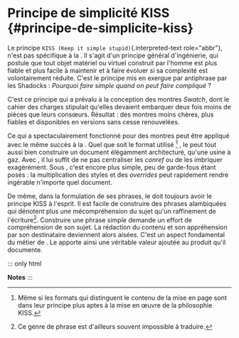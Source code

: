 # Principe de simplicité KISS {#principe-de-simplicite-kiss}

Le principe `KISS (Keep it simple stupid)`{.interpreted-text
role="abbr"}, n\'est pas spécifique à la . Il s\'agit d\'un principe
général d\'ingénierie, qui postule que tout objet matériel ou virtuel
construit par l\'homme est plus fiable et plus facile à maintenir et à
faire évoluer si sa complexité est volontairement réduite. C\'est le
principe mis en exergue par antiphrase par les Shadocks : *Pourquoi
faire simple quand on peut faire compliqué* ?

C\'est ce principe qui a prévalu à la conception des montres *Swatch*,
dont le cahier des charges stipulait qu\'elles devaient embarquer deux
fois moins de pièces que leurs consœurs. Résultat : des montres moins
chères, plus fiables et disponibles en versions sans cesse renouvelées.

Ce qui a spectaculairement fonctionné pour des montres peut être
appliqué avec le même succès à la . Quel que soit le format utilisé [^1]
, le peut tout aussi bien construire un document élégamment
architecturé, qu\'une usine à gaz. Avec , il lui suffit de ne pas
centraliser les *conref* ou de les imbriquer exagérément. Sous , c\'est
encore plus simple, peu de garde-fous étant posés : la multiplication
des styles et des *overrides* peut rapidement rendre ingérable
n\'importe quel document.

De même, dans la formulation de ses phrases, le doit toujours avoir le
principe KISS à l\'esprit. Il est facile de construire des phrases
alambiquées qui dénotent plus une mécompréhension du sujet qu\'un
raffinement de l\'écriture[^2]. Construire une phrase simple demande un
effort de compréhension de son sujet. La rédaction du contenu et son
appréhension par son destinataire deviennent alors aisées. C\'est un
aspect fondamental du métier de . Le apporte ainsi une véritable valeur
ajoutée au produit qu\'il documente.

::: only
html

**Notes**
:::

[^1]: Même si les formats qui distinguent le contenu de la mise en page
    sont dans leur principe plus aptes à la mise en œuvre de la
    philosophie KISS.

[^2]: Ce genre de phrase est d\'ailleurs souvent impossible à traduire.
